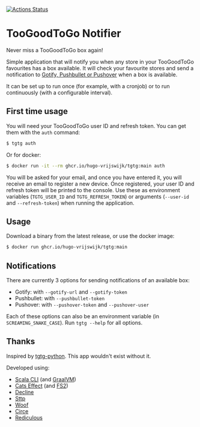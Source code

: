 [![Actions Status](https://github.com/hugo-vrijswijk/tgtg/workflows/CI/badge.svg)](https://github.com/hugo-vrijswijk/tgtg/actions)

# TooGoodToGo Notifier

Never miss a TooGoodToGo box again!

Simple application that will notify you when any store in your TooGoodToGo favourites has a box available. It will check your favourite stores and send a notification to [Gotify, Pushbullet or Pushover](#notifications) when a box is available.

It can be set up to run once (for example, with a cronjob) or to run continuously (with a configurable interval).

## First time usage

You will need your TooGoodToGo user ID and refresh token. You can get them with the `auth` command:

```bash
$ tgtg auth
```

Or for docker:

```bash
$ docker run -it --rm ghcr.io/hugo-vrijswijk/tgtg:main auth
```

You will be asked for your email, and once you have entered it, you will receive an email to register a new device. Once registered, your user ID and refresh token will be printed to the console. Use these as environment variables (`TGTG_USER_ID` and `TGTG_REFRESH_TOKEN`) or arguments (`--user-id` and `--refresh-token`) when running the application.

## Usage

Download a binary from the latest release, or use the docker image:

```bash
$ docker run ghcr.io/hugo-vrijswijk/tgtg:main
```

## Notifications

There are currently 3 options for sending notifications of an available box:

- Gotify: with `--gotify-url` and `--gotify-token`
- Pushbullet: with `--pushbullet-token`
- Pushover: with `--pushover-token` and `--pushover-user`

Each of these options can also be an environment variable (in `SCREAMING_SNAKE_CASE`). Run `tgtg --help` for all options.

## Thanks

Inspired by [tgtg-python](https://github.com/ahivert/tgtg-python). This app wouldn't exist without it.

Developed using:

- [Scala CLI](https://scala-cli.virtuslab.org/) (and [GraalVM](https://www.graalvm.org/))
- [Cats Effect](https://typelevel.org/cats-effect/) (and [FS2](https://fs2.io/))
- [Decline](https://ben.kirw.in/decline/)
- [Sttp](https://sttp.softwaremill.com/en/stable/)
- [Woof](https://github.com/LEGO/woof)
- [Circe](https://circe.github.io/circe/)
- [Rediculous](https://davenverse.github.io/rediculous/)
